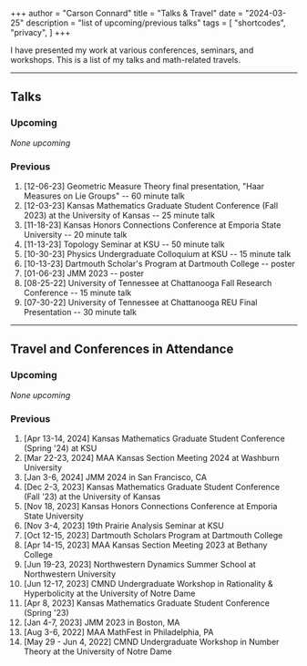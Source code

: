+++
author = "Carson Connard"
title = "Talks & Travel"
date = "2024-03-25"
description = "list of upcoming/previous talks"
tags = [
    "shortcodes",
    "privacy",
]
+++

I have presented my work at various conferences, seminars, and workshops. This is a list of my talks and math-related travels.
<!--more-->
---
## Talks

### Upcoming
 
*None upcoming*

### Previous

1. [12-06-23] Geometric Measure Theory final presentation, "Haar Measures on Lie Groups" -- 60 minute talk
2. [12-03-23] Kansas Mathematics Graduate Student Conference (Fall 2023) at the University of Kansas -- 25 minute talk
3. [11-18-23] Kansas Honors Connections Conference at Emporia State University -- 20 minute talk
4. [11-13-23] Topology Seminar at KSU -- 50 minute talk
5. [10-30-23] Physics Undergraduate Colloquium at KSU -- 15 minute talk
6. [10-13-23] Dartmouth Scholar's Program at Dartmouth College -- poster
7. [01-06-23] JMM 2023 -- poster
8. [08-25-22] University of Tennessee at Chattanooga Fall Research Conference -- 15 minute talk
9. [07-30-22] University of Tennessee at Chattanooga REU Final Presentation -- 30 minute talk

---

## Travel and Conferences in Attendance

### Upcoming

*None upcoming*

### Previous

1. [Apr 13-14, 2024] Kansas Mathematics Graduate Student Conference (Spring '24) at KSU
2. [Mar 22-23, 2024] MAA Kansas Section Meeting 2024 at Washburn University
3. [Jan 3-6, 2024] JMM 2024 in San Francisco, CA
4. [Dec 2-3, 2023] Kansas Mathematics Graduate Student Conference (Fall '23) at the University of Kansas
5. [Nov 18, 2023] Kansas Honors Connections Conference at Emporia State University
6. [Nov 3-4, 2023] 19th Prairie Analysis Seminar at KSU
7. [Oct 12-15, 2023] Dartmouth Scholars Program at Dartmouth College
8. [Apr 14-15, 2023] MAA Kansas Section Meeting 2023 at Bethany College
9. [Jun 19-23, 2023] Northwestern Dynamics Summer School at Northwestern University
10. [Jun 12-17, 2023] CMND Undergraduate Workshop in Rationality & Hyperbolicity at the University of Notre Dame
11. [Apr 8, 2023] Kansas Mathematics Graduate Student Conference (Spring '23)
12. [Jan 4-7, 2023] JMM 2023 in Boston, MA
13. [Aug 3-6, 2022] MAA MathFest in Philadelphia, PA
14. [May 29 - Jun 4, 2022] CMND Undergraduate Workshop in Number Theory at the University of Notre Dame